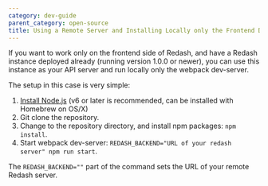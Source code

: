 ```yaml
---
category: dev-guide
parent_category: open-source
title: Using a Remote Server and Installing Locally only the Frontend Dependencies
---
```


If you want to work only on the frontend side of Redash, and have a Redash instance
deployed already (running version 1.0.0 or newer), you can use this instance as
your API server and run locally only the webpack dev-server.

The setup in this case is very simple:

1. [Install Node.js](https://nodejs.org/en/download/) (v6 or later is recommended, can be installed with Homebrew on OS/X)
2. Git clone the repository.
3. Change to the repository directory, and install npm packages: `npm install`.
4. Start webpack dev-server: `REDASH_BACKEND="URL of your redash server" npm run start`.

The `REDASH_BACKEND=""` part of the command sets the URL of your remote Redash server.
